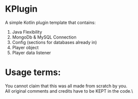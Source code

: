 # KPlugin
A simple Kotlin plugin template that contains:
1. Java Flexibility
2. MongoDb & MySQL Connection
3. Config (sections for databases already in)
4. Player object
5. Player data listener


# Usage terms:
You cannot claim that this was all made from scratch by you.\
All original comments and credits have to be KEPT in the code.\
